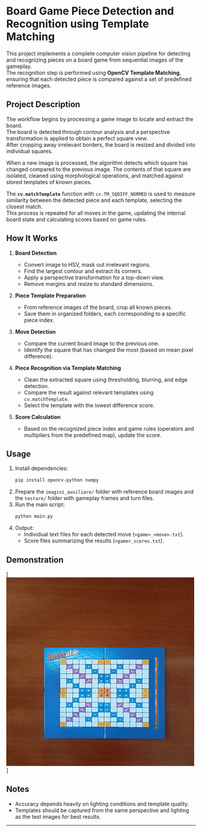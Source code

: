 # Board Game Piece Detection and Recognition using Template Matching

This project implements a complete computer vision pipeline for detecting and recognizing pieces on a board game from sequential images of the gameplay.  
The recognition step is performed using **OpenCV Template Matching**, ensuring that each detected piece is compared against a set of predefined reference images.

## Project Description

The workflow begins by processing a game image to locate and extract the board.  
The board is detected through contour analysis and a perspective transformation is applied to obtain a perfect square view.  
After cropping away irrelevant borders, the board is resized and divided into individual squares.

When a new image is processed, the algorithm detects which square has changed compared to the previous image. The contents of that square are isolated, cleaned using morphological operations, and matched against stored templates of known pieces.

The **`cv.matchTemplate`** function with `cv.TM_SQDIFF_NORMED` is used to measure similarity between the detected piece and each template, selecting the closest match.  
This process is repeated for all moves in the game, updating the internal board state and calculating scores based on game rules.

## How It Works

1. **Board Detection**  
   - Convert image to HSV, mask out irrelevant regions.
   - Find the largest contour and extract its corners.
   - Apply a perspective transformation for a top-down view.
   - Remove margins and resize to standard dimensions.

2. **Piece Template Preparation**  
   - From reference images of the board, crop all known pieces.
   - Save them in organized folders, each corresponding to a specific piece index.

3. **Move Detection**  
   - Compare the current board image to the previous one.
   - Identify the square that has changed the most (based on mean pixel difference).

4. **Piece Recognition via Template Matching**  
   - Clean the extracted square using thresholding, blurring, and edge detection.
   - Compare the result against relevant templates using `cv.matchTemplate`.
   - Select the template with the lowest difference score.

5. **Score Calculation**  
   - Based on the recognized piece index and game rules (operators and multipliers from the predefined map), update the score.

## Usage

1. Install dependencies:
   ```bash
   pip install opencv-python numpy
   ```
2. Prepare the `imagini_auxiliare/` folder with reference board images and the `testare/` folder with gameplay frames and turn files.
3. Run the main script:
   ```bash
   python main.py
   ```
4. Output:
   - Individual text files for each detected move (`<game>_<move>.txt`).
   - Score files summarizing the results (`<game>_scores.txt`).

## Demonstration

[![Watch the video](demo_animation.gif)]

## Notes

- Accuracy depends heavily on lighting conditions and template quality.
- Templates should be captured from the same perspective and lighting as the test images for best results.

--- 
